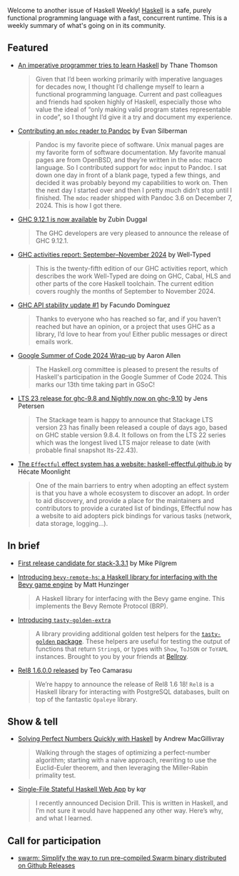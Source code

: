 Welcome to another issue of Haskell Weekly!
[Haskell](https://www.haskell.org) is a safe, purely functional programming language with a fast, concurrent runtime.
This is a weekly summary of what's going on in its community.

## Featured

- [An imperative programmer tries to learn Haskell](https://hatwd.com/p/an-imperative-programmer-tries-to) by Thane Thomson
  > Given that I’d been working primarily with imperative languages for decades now, I thought I’d challenge myself to learn a functional programming language. Current and past colleagues and friends had spoken highly of Haskell, especially those who value the ideal of “only making valid program states representable in code”, so I thought I’d give it a try and document my experience.
  
- [Contributing an `mdoc` reader to Pandoc](https://duckrabbit.tech/articles/mdoc.html) by Evan Silberman
  > Pandoc is my favorite piece of software. Unix manual pages are my favorite form of software documentation. My favorite manual pages are from OpenBSD, and they’re written in the `mdoc` macro language. So I contributed support for `mdoc` input to Pandoc. I sat down one day in front of a blank page, typed a few things, and decided it was probably beyond my capabilities to work on. Then the next day I started over and then I pretty much didn’t stop until I finished. The `mdoc` reader shipped with Pandoc 3.6 on December 7, 2024. This is how I got there.

- [GHC 9.12.1 is now available](https://discourse.haskell.org/t/ghc-9-12-1-is-now-available/11031) by Zubin Duggal
  > The GHC developers are very pleased to announce the release of GHC 9.12.1.
  
- [GHC activities report: September–November 2024](https://www.well-typed.com/blog/2024/12/ghc-activities-report-september-november-2024/) by Well-Typed
  > This is the twenty-fifth edition of our GHC activities report, which describes the work Well-Typed are doing on GHC, Cabal, HLS and other parts of the core Haskell toolchain. The current edition covers roughly the months of September to November 2024.
  
- [GHC API stability update #1](https://discourse.haskell.org/t/ghc-api-stability-update-1/11033) by Facundo Domínguez
  > Thanks to everyone who has reached so far, and if you haven’t reached but have an opinion, or a project that uses GHC as a library, I’d love to hear from you! Either public messages or direct emails work.
  
- [Google Summer of Code 2024 Wrap-up](https://blog.haskell.org/gsoc-2024/) by Aaron Allen
  > The Haskell.org committee is pleased to present the results of Haskell's participation in the Google Summer of Code 2024. This marks our 13th time taking part in GSoC!
  
- [LTS 23 release for ghc-9.8 and Nightly now on ghc-9.10](https://www.stackage.org/blog/2024/12/announce-lts-23-nightly-ghc-9.10) by Jens Petersen
  > The Stackage team is happy to announce that Stackage LTS version 23 has finally been released a couple of days ago, based on GHC stable version 9.8.4. It follows on from the LTS 22 series which was the longest lived LTS major release to date (with probable final snapshot lts-22.43).
  
- [The `Effectful` effect system has a website: haskell-effectful.github.io](https://discourse.haskell.org/t/the-effectful-effect-system-has-a-website-haskell-effectful-github-io/11040) by Hécate Moonlight
  > One of the main barriers to entry when adopting an effect system is that you have a whole ecosystem to discover an adopt. In order to aid discovery, and provide a place for the maintainers and contributors to provide a curated list of bindings, Effectful now has a website to aid adopters pick bindings for various tasks (network, data storage, logging…).

## In brief

- [First release candidate for stack-3.3.1](https://discourse.haskell.org/t/ann-first-release-candidate-for-stack-3-3-1/11018) by Mike Pilgrem

- [Introducing `bevy-remote-hs`: a Haskell library for interfacing with the Bevy game engine](https://github.com/matthunz/bevy-remote-hs) by Matt Hunzinger
  > A Haskell library for interfacing with the Bevy game engine. This implements the Bevy Remote Protocol (BRP).

- [Introducing `tasty-golden-extra`](https://hackage.haskell.org/package/tasty-golden-extra)
  > A library providing additional golden test helpers for the [`tasty-golden` package](https://hackage.haskell.org/package/tasty-golden). These helpers are useful for testing the output of functions that return `String`s, or types with `Show`, `ToJSON` or `ToYAML` instances. Brought to you by your friends at [Bellroy](bellroy.com).
  
- [Rel8 1.6.0.0 released](https://discourse.haskell.org/t/rel8-1-6-0-0-released/11014) by Teo Camarasu
  > We’re happy to announce the release of Rel8 1.6 18! `Rel8` is a Haskell library for interacting with PostgreSQL databases, built on top of the fantastic `Opaleye` library.

## Show & tell

- [Solving Perfect Numbers Quickly with Haskell](https://gist.github.com/amacgillivray/c37a2a860df5117561ec64604bcb6b7d) by Andrew MacGillivray
  > Walking through the stages of optimizing a perfect-number algorithm; starting with a naive approach, rewriting to use the Euclid-Euler theorem, and then leveraging the Miller-Rabin primality test.

- [Single-File Stateful Haskell Web App](https://entropicthoughts.com/single-file-stateful-haskell-web-app) by kqr
  > I recently announced Decision Drill. This is written in Haskell, and I’m not sure it would have happened any other way. Here’s why, and what I learned.

## Call for participation

- [swarm: Simplify the way to run pre-compiled Swarm binary distributed on Github Releases](https://github.com/swarm-game/swarm/issues/2221)
